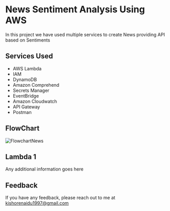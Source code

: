 # News Sentiment Analysis Using AWS

In this project we have used multiple services to create News providing API based on Sentiments
## Services Used
- AWS Lambda
- IAM
- DynamoDB
- Amazon Comprehend
- Secrets Manager
- EventBridge
- Amazon Cloudwatch
- API Gateway
- Postman


## FlowChart

![FlowchartNews](https://user-images.githubusercontent.com/92622331/180898066-206a9075-1f17-4f4b-a4d6-53029701432b.png)


## Lambda 1 

Any additional information goes here


## Feedback

If you have any feedback, please reach out to me at kishorenaidu1997@gmail.com
